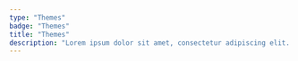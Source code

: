 ```yaml
---
type: "Themes"
badge: "Themes"
title: "Themes"
description: "Lorem ipsum dolor sit amet, consectetur adipiscing elit. Nunc tempus laoreet leo sit amet iaculis."
---
```

